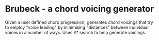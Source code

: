 # Brubeck - a chord voicing generator

Given a user defined chord progression, generates chord voicings that try to employ "voice leading" by minimising "distances" between individual voices in a number of ways. Uses A* search to help generate voicings.
